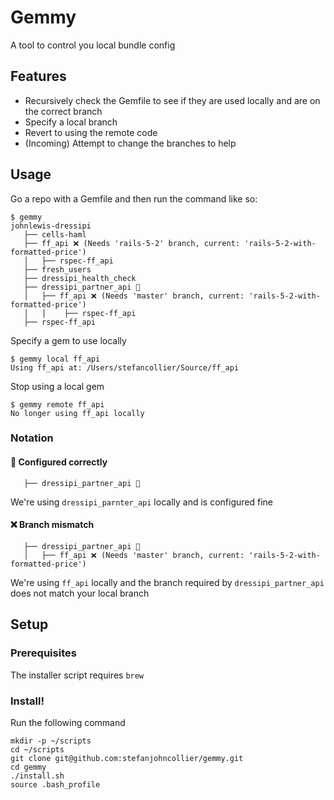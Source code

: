 # Gemmy
A tool to control you local bundle config

## Features
 - Recursively check the Gemfile to see if they are used locally and are on the correct branch
 - Specify a local branch
 - Revert to using the remote code
 - (Incoming) Attempt to change the branches to help

## Usage
Go a repo with a Gemfile and then run the command like so:
```
$ gemmy
johnlewis-dressipi
   ├── cells-haml
   ├── ff_api ❌ (Needs 'rails-5-2' branch, current: 'rails-5-2-with-formatted-price')
   │   ├── rspec-ff_api
   ├── fresh_users
   ├── dressipi_health_check
   ├── dressipi_partner_api 👀
   │   ├── ff_api ❌ (Needs 'master' branch, current: 'rails-5-2-with-formatted-price')
   │   │    ├── rspec-ff_api
   ├── rspec-ff_api
```
Specify a gem to use locally
```
$ gemmy local ff_api
Using ff_api at: /Users/stefancollier/Source/ff_api
```

Stop using a local gem
```
$ gemmy remote ff_api
No longer using ff_api locally
```


### Notation
#### 👀 Configured correctly

```
   ├── dressipi_partner_api 👀
```

We're using `dressipi_parnter_api` locally and is configured fine

#### ❌ Branch mismatch
```
   ├── dressipi_partner_api 👀
   │   ├── ff_api ❌ (Needs 'master' branch, current: 'rails-5-2-with-formatted-price')
```
We're using `ff_api` locally and the branch required by `dressipi_partner_api` does not match your local branch

## Setup
### Prerequisites
The installer script requires `brew`

### Install!
Run the following command
```
mkdir -p ~/scripts
cd ~/scripts
git clone git@github.com:stefanjohncollier/gemmy.git
cd gemmy
./install.sh
source .bash_profile
```


